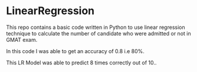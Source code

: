 # LinearRegression

This repo contains a basic code written in Python to use linear regression technique to calculate the number of candidate who were admitted or not in GMAT exam. 

In this code I was able to get an accuracy of 0.8 i.e 80%. 

This LR Model was able to predict 8 times correctly out of 10.. 

